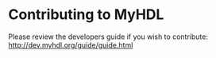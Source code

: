 # Contributing to MyHDL

Please review the developers guide if you wish to contribute: http://dev.myhdl.org/guide/guide.html
